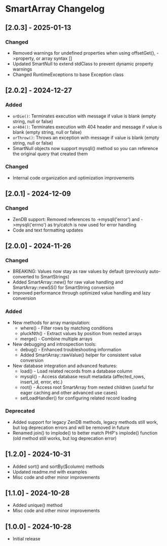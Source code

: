 # SmartArray Changelog

## [2.0.3] - 2025-01-13

### Changed
- Removed warnings for undefined properties when using offsetGet(), ->property, or array syntax []
- Updated SmartNull to extend stdClass to prevent dynamic property warnings
- Changed RuntimeExceptions to base Exception class

## [2.0.2] - 2024-12-27

### Added
- `orDie()`: Terminates execution with message if value is blank (empty string, null or false)
- `or404()`: Terminates execution with 404 header and message if value is blank (empty string, null or false)
- `orThrow()`: Throws an exception with message if value is blank (empty string, null or false)
- SmartNull objects now support mysqli() method so you can reference the original query that created them

### Changed
- Internal code organization and optimization improvements

## [2.0.1] - 2024-12-09

### Changed
- ZenDB support: Removed references to ->mysqli('error') and ->mysqli('errno') as try/catch is now used for error handling
- Code and text formatting updates

## [2.0.0] - 2024-11-26

### Changed
* BREAKING: Values now stay as raw values by default (previously auto-converted to SmartStrings)
* Added SmartArray::new() for raw value handling and SmartArray::newSS() for SmartString conversion
* Improved performance through optimized value handling and lazy conversion

### Added
* New methods for array manipulation:
    * where() - Filter rows by matching conditions
    * pluckNth() - Extract values by position from nested arrays
    * merge() - Combine multiple arrays
* New debugging and introspection tools:
    * debug() - Enhanced troubleshooting information
    * Added SmartArray::rawValue() helper for consistent value conversion
* New database integration and advanced features:
    * load() - Load related records from a database column 
    * mysqli() - Access database result metadata (affected_rows, insert_id, error, etc.)
    * root() - Access root SmartArray from nested children (useful for eager caching and other advanced use cases)
    * setLoadHandler() for configuring related record loading

### Deprecated
- Added support for legacy ZenDB methods, legacy methods still work, but log deprecation errors and will be removed in future
- Renamed join() to implode() to better match PHP's implode() function (old method still works, but log deprecation error)

## [1.2.0] - 2024-10-31
* Added sort() and sortBy($column) methods
* Updated readme.md with examples
* Misc code and other minor improvements

## [1.1.0] - 2024-10-28
* Added unique() method
* Misc code and other minor improvements

## [1.0.0] - 2024-10-28
* Initial release
